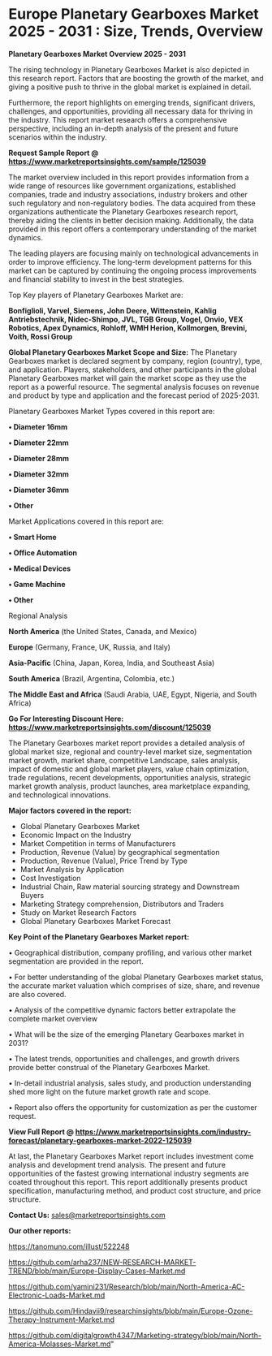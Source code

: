 # Europe Planetary Gearboxes Market 2025 - 2031 : Size, Trends, Overview

<Strong> Planetary Gearboxes Market Overview 2025 - 2031</strong>

The rising technology in Planetary Gearboxes Market is also depicted in this research report. Factors that are boosting the growth of the market, and giving a positive push to thrive in the global market is explained in detail.

Furthermore, the report highlights on emerging trends, significant drivers, challenges, and opportunities, providing all necessary data for thriving in the industry. This report market research offers a comprehensive perspective, including an in-depth analysis of the present and future scenarios within the industry.

<strong>Request Sample Report @ <a href=https://www.marketreportsinsights.com/sample/125039>https://www.marketreportsinsights.com/sample/125039</a></strong>

The market overview included in this report provides information from a wide range of resources like government organizations, established companies, trade and industry associations, industry brokers and other such regulatory and non-regulatory bodies. The data acquired from these organizations authenticate the Planetary Gearboxes research report, thereby aiding the clients in better decision making. Additionally, the data provided in this report offers a contemporary understanding of the market dynamics.

The leading players are focusing mainly on technological advancements in order to improve efficiency. The long-term development patterns for this market can be captured by continuing the ongoing process improvements and financial stability to invest in the best strategies.

Top Key players of Planetary Gearboxes Market are:

<strong>Bonfiglioli, Varvel, Siemens, John Deere, Wittenstein, Kahlig Antriebstechnik, Nidec-Shimpo, JVL, TGB Group, Vogel, Onvio, VEX Robotics, Apex Dynamics, Rohloff, WMH Herion, Kollmorgen, Brevini, Voith, Rossi Group</strong>

<strong><b>Global Planetary Gearboxes Market Scope and Size:</b></strong>
The Planetary Gearboxes market is declared segment by company, region (country), type, and application. Players, stakeholders, and other participants in the global Planetary Gearboxes market will gain the market scope as they use the report as a powerful resource. The segmental analysis focuses on revenue and product by type and application and the forecast period of 2025-2031.

Planetary Gearboxes Market Types covered in this report are:

<strong>• Diameter 16mm

• Diameter 22mm

• Diameter 28mm

• Diameter 32mm

• Diameter 36mm

• Other</strong>

Market Applications covered in this report are:

<strong>• Smart Home

• Office Automation

• Medical Devices

• Game Machine

• Other</strong> 

Regional Analysis

<strong>North America</strong> (the United States, Canada, and Mexico)

<strong>Europe</strong> (Germany, France, UK, Russia, and Italy)

<strong>Asia-Pacific</strong> (China, Japan, Korea, India, and Southeast Asia)

<strong>South America</strong> (Brazil, Argentina, Colombia, etc.)

<strong>The Middle East and Africa</strong> (Saudi Arabia, UAE, Egypt, Nigeria, and South Africa)

<strong>Go For Interesting Discount Here: <a href=https://www.marketreportsinsights.com/discount/125039>https://www.marketreportsinsights.com/discount/125039</a></strong>

The Planetary Gearboxes market report provides a detailed analysis of global market size, regional and country-level market size, segmentation market growth, market share, competitive Landscape, sales analysis, impact of domestic and global market players, value chain optimization, trade regulations, recent developments, opportunities analysis, strategic market growth analysis, product launches, area marketplace expanding, and technological innovations.

<strong><b>Major factors covered in the report:</b></strong>
<ul>
  <li>Global Planetary Gearboxes Market </li>
  <li>Economic Impact on the Industry</li>
  <li>Market Competition in terms of Manufacturers</li>
  <li>Production, Revenue (Value) by geographical segmentation</li>
  <li>Production, Revenue (Value), Price Trend by Type</li>
  <li>Market Analysis by Application</li>
  <li>Cost Investigation</li>
  <li>Industrial Chain, Raw material sourcing strategy and Downstream Buyers</li>
  <li>Marketing Strategy comprehension, Distributors and Traders</li>
  <li>Study on Market Research Factors</li>
  <li>Global Planetary Gearboxes Market Forecast</li>
</ul>

<strong><b>Key Point of the Planetary Gearboxes Market report:</b></strong>

• Geographical distribution, company profiling, and various other market segmentation are provided in the report.

• For better understanding of the global Planetary Gearboxes market status, the accurate market valuation which comprises of size, share, and revenue are also covered.

• Analysis of the competitive dynamic factors better extrapolate the complete market overview

• What will be the size of the emerging Planetary Gearboxes market in 2031?

• The latest trends, opportunities and challenges, and growth drivers provide better construal of the Planetary Gearboxes Market.

• In-detail industrial analysis, sales study, and production understanding shed more light on the future market growth rate and scope.

• Report also offers the opportunity for customization as per the customer request.

<strong><b>View Full Report @ <a href=https://www.marketreportsinsights.com/industry-forecast/planetary-gearboxes-market-2022-125039>https://www.marketreportsinsights.com/industry-forecast/planetary-gearboxes-market-2022-125039</a></b></strong>


At last, the Planetary Gearboxes Market report includes investment come analysis and development trend analysis. The present and future opportunities of the fastest growing international industry segments are coated throughout this report. This report additionally presents product specification, manufacturing method, and product cost structure, and price structure.

<strong>Contact Us:</strong>
sales@marketreportsinsights.com

<strong>Our other reports:</strong>

<a href=https://tanomuno.com/illust/522248>https://tanomuno.com/illust/522248</a>

<a href=https://github.com/arha237/NEW-RESEARCH-MARKET-TREND/blob/main/Europe-Display-Cases-Market.md>https://github.com/arha237/NEW-RESEARCH-MARKET-TREND/blob/main/Europe-Display-Cases-Market.md</a>

<a href=https://github.com/yamini231/Research/blob/main/North-America-AC-Electronic-Loads-Market.md>https://github.com/yamini231/Research/blob/main/North-America-AC-Electronic-Loads-Market.md</a>

<a href=https://github.com/Hindavii9/researchinsights/blob/main/Europe-Ozone-Therapy-Instrument-Market.md>https://github.com/Hindavii9/researchinsights/blob/main/Europe-Ozone-Therapy-Instrument-Market.md</a>

<a href=https://github.com/digitalgrowth4347/Marketing-strategy/blob/main/North-America-Molasses-Market.md>https://github.com/digitalgrowth4347/Marketing-strategy/blob/main/North-America-Molasses-Market.md</a>"
